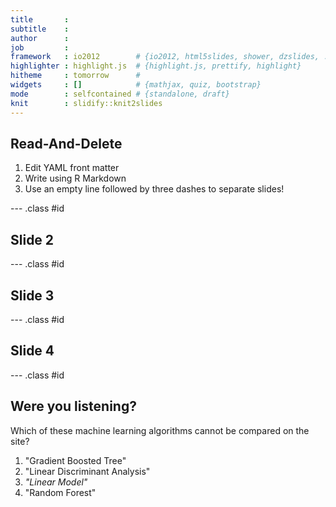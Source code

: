 ```yaml
---
title       : 
subtitle    : 
author      : 
job         : 
framework   : io2012        # {io2012, html5slides, shower, dzslides, ...}
highlighter : highlight.js  # {highlight.js, prettify, highlight}
hitheme     : tomorrow      # 
widgets     : []            # {mathjax, quiz, bootstrap}
mode        : selfcontained # {standalone, draft}
knit        : slidify::knit2slides
---
```


## Read-And-Delete

1. Edit YAML front matter
2. Write using R Markdown
3. Use an empty line followed by three dashes to separate slides!

--- .class #id 

## Slide 2


--- .class #id 

## Slide 3

--- .class #id 

## Slide 4

--- .class #id

## Were you listening?

Which of these machine learning algorithms cannot be compared on the site?

1. "Gradient Boosted Tree"
2. "Linear Discriminant Analysis"
3. _"Linear Model"_
4. "Random Forest"
